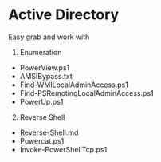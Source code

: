 # Active Directory
Easy grab and work with

1. Enumeration
- PowerView.ps1
- AMSIBypass.txt
- Find-WMILocalAdminAccess.ps1
- Find-PSRemotingLocalAdminAccess.ps1
- PowerUp.ps1
2. Reverse Shell
- Reverse-Shell.md
- Powercat.ps1
- Invoke-PowerShellTcp.ps1
